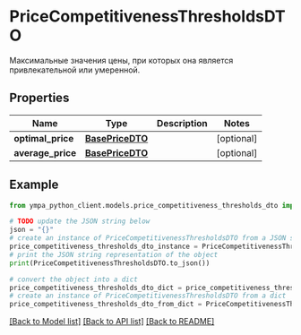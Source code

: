 # PriceCompetitivenessThresholdsDTO

Максимальные значения цены, при которых она является привлекательной или умеренной.

## Properties

Name | Type | Description | Notes
------------ | ------------- | ------------- | -------------
**optimal_price** | [**BasePriceDTO**](BasePriceDTO.md) |  | [optional] 
**average_price** | [**BasePriceDTO**](BasePriceDTO.md) |  | [optional] 

## Example

```python
from ympa_python_client.models.price_competitiveness_thresholds_dto import PriceCompetitivenessThresholdsDTO

# TODO update the JSON string below
json = "{}"
# create an instance of PriceCompetitivenessThresholdsDTO from a JSON string
price_competitiveness_thresholds_dto_instance = PriceCompetitivenessThresholdsDTO.from_json(json)
# print the JSON string representation of the object
print(PriceCompetitivenessThresholdsDTO.to_json())

# convert the object into a dict
price_competitiveness_thresholds_dto_dict = price_competitiveness_thresholds_dto_instance.to_dict()
# create an instance of PriceCompetitivenessThresholdsDTO from a dict
price_competitiveness_thresholds_dto_from_dict = PriceCompetitivenessThresholdsDTO.from_dict(price_competitiveness_thresholds_dto_dict)
```
[[Back to Model list]](../README.md#documentation-for-models) [[Back to API list]](../README.md#documentation-for-api-endpoints) [[Back to README]](../README.md)


